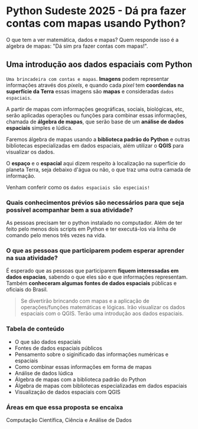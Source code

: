 # Python Sudeste 2025 - Dá pra fazer contas com mapas usando Python?

O que tem a ver matemática, dados e mapas? Quem responde isso é a algebra de mapas: "Dá sim pra fazer contas com mapas!".

## Uma introdução aos dados espaciais com Python

`Uma brincadeira com contas e mapas`. **Imagens** podem representar informações através dos *pixels*, e quando cada *pixel* tem **coordendas na superfície da Terra** essas imagens são **mapas** e consideradas `dados espaciais`.

A partir de mapas com informações geográficas, sociais, biológicas, etc, serão aplicadas operações ou funções para combinar essas informações, chamada de **álgebra de mapas**,  que serão base de um **análise de dados espaciais** simples e lúdica.

Faremos álgebra de mapas usando a **biblioteca padrão do Python** e outras bibliotecas especializadas em dados espaciais, além utilizar o **QGIS** para visualizar os dados.

O **espaço** e o **espacial** aqui dizem respeito à localização na superfície do planeta Terra, seja debaixo d'água ou não, o que traz uma outra camada de informação.

Venham conferir como  os `dados espaciais são especiais!`

### Quais conhecimentos prévios são necessários para que seja possível acompanhar bem a sua atividade?

As pessoas precisam ter o python instalado no computador. Além de ter feito pelo menos dois scripts em Python e ter executá-los via linha de comando pelo menos três vezes na vida.

### O que as pessoas que participarem podem esperar aprender na sua atividade?

<!-- Brincaremos com os dados espaciais públicos na forma de mapas. Para isso vou apresentar algumas fontes oficiais, com acessar os dados, como buscar outros dados; como processar e preparar esses dados; entender o significado das informações númericas e espaciais; pensar em formas de combiná-la; faz uma análise dos dados lúdica; aplicar operações e funções matemáticas e lógicas utilizando a biblioteca padrão do Python e outras bibliotecas especializadas para dados espaciais; visualizar com QGIS. Tudo isso para introduzir gentilmente os dados espaciais que trazem outra camada de informação pois a posição na superfície do planeta Terra que a informação está fala sobre seu contexto. -->

É esperado que as pessoas que participarem **fiquem interessadas em dados espacias**, sabendo o que eles são e que informações representam. Também **conheceram algumas fontes de dados espaciais** públicas e oficiais do Brasil.

> Se divertirão brincando com mapas e a aplicação de operações/funções matemáticas e lógicas. Irão visualizar os dados espaciais com o QGIS. Terão uma introdução aos dados espaciais.

### Tabela de conteúdo

- O que são dados espaciais
- Fontes de dados espaciais públicos
- Pensamento sobre o siginificado das informações numéricas e espaciais
- Como combinar essas informações em forma de mapas
- Análise de dados lúdica
- Álgebra de mapas com a biblioteca padrão do Python
- Álgebra de mapas com bibliotecas especializadas em dados espaciais
- Visualização de dados espaciais com QGIS

### Áreas em que essa proposta se encaixa

Computação Científica, Ciência e Análise de Dados

